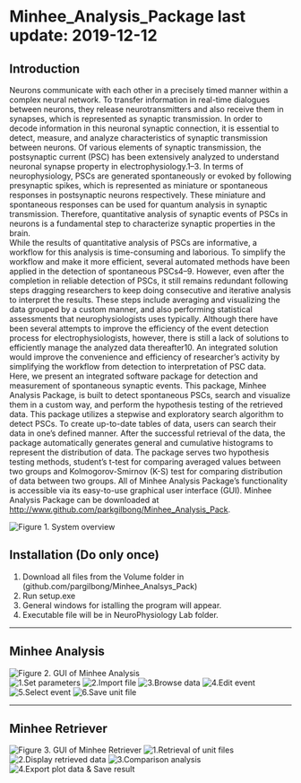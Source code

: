 # Minhee_Analysis_Package last update: 2019-12-12
 ## Introduction  
  Neurons communicate with each other in a precisely timed manner within a complex neural network. To transfer information in real-time dialogues between neurons, they release neurotransmitters and also receive them in synapses, which is represented as synaptic transmission. In order to decode information in this neuronal synaptic connection, it is essential to detect, measure, and analyze characteristics of synaptic transmission between neurons. Of various elements of synaptic transmission, the postsynaptic current (PSC) has been extensively analyzed to understand neuronal synapse property in electrophysiology.1–3. In terms of neurophysiology, PSCs are generated spontaneously or evoked by following presynaptic spikes, which is represented as miniature or spontaneous responses in postsynaptic neurons respectively. These miniature and spontaneous responses can be used for quantum analysis in synaptic transmission. Therefore, quantitative analysis of synaptic events of PSCs in neurons is a fundamental step to characterize synaptic properties in the brain.       
 While the results of quantitative analysis of PSCs are informative, a workflow for this analysis is time-consuming and laborious. To simplify the workflow and make it more efficient, several automated methods have been applied in the detection of spontaneous PSCs4–9. However, even after the completion in reliable detection of PSCs, it still remains redundant following steps dragging researchers to keep doing consecutive and iterative analysis to interpret the results. These steps include averaging and visualizing the data grouped by a custom manner, and also performing statistical assessments that neurophysiologists uses typically. Although there have been several attempts to improve the efficiency of the event detection process for electrophysiologists, however, there is still a lack of solutions to efficiently manage the analyzed data thereafter10. An integrated solution would improve the convenience and efficiency of researcher’s activity by simplifying the workflow from detection to interpretation of PSC data.         
 Here, we present an integrated software package for detection and measurement of spontaneous synaptic events. This package, Minhee Analysis Package, is built to detect spontaneous PSCs, search and visualize them in a custom way, and perform the hypothesis testing of the retrieved data. This package utilizes a stepwise and exploratory search algorithm to detect PSCs. To create up-to-date tables of data, users can search their data in one’s defined manner. After the successful retrieval of the data, the package automatically generates general and cumulative histograms to represent the distribution of data. The package serves two hypothesis testing methods, student’s t-test for comparing averaged values between two groups and Kolmogorov-Smirnov (K-S) test for comparing distribution of data between two groups. All of Minhee Analysis Package’s functionality is accessible via its easy-to-use graphical user interface (GUI). Minhee Analysis Package can be downloaded at http://www.github.com/parkgilbong/Minhee_Analysis_Pack.        
  
![Figure 1. System overview](https://github.com/parkgilbong/Minhee_Analysis_Pack/blob/master/Minhee%20Analysis/System%20overview.PNG) 
  
 ## Installation (Do only once)  
  1. Download all files from the Volume folder in (github.com/pargilbong/Minhee_Analsys_Pack)
  2. Run setup.exe 
  3. General windows for istalling the program will appear.
  4. Executable file will be in NeuroPhysiology Lab folder.    
 *****
  ## **Minhee Analysis**
 ![Figure 2. GUI of Minhee Analysis](https://github.com/parkgilbong/Minhee_Analysis_Pack/blob/master/Minhee%20Analysis/Screenshot%20of%20Minhee%20Analysis.png)  
![1.Set parameters](https://github.com/parkgilbong/Minhee_Analysis_Pack/blob/master/Use%20Example/Minhee_Analysis_step_1.PNG)
![2.Import file](https://github.com/parkgilbong/Minhee_Analysis_Pack/blob/master/Use%20Example/Minhee_Analysis_step_2.PNG)
![3.Browse data](https://github.com/parkgilbong/Minhee_Analysis_Pack/blob/master/Use%20Example/Minhee_Analysis_step_3.PNG)
![4.Edit event](https://github.com/parkgilbong/Minhee_Analysis_Pack/blob/master/Use%20Example/Minhee_Analysis_step_4.PNG)
![5.Select event](https://github.com/parkgilbong/Minhee_Analysis_Pack/blob/master/Use%20Example/Minhee_Analysis_step_5.PNG)
![6.Save unit file](https://github.com/parkgilbong/Minhee_Analysis_Pack/blob/master/Use%20Example/Minhee_Analysis_step_6.PNG)
*****
 ## **Minhee Retriever**
![Figure 3. GUI of Minhee Retriever](https://github.com/parkgilbong/Minhee_Analysis_Pack/blob/master/Minhee%20Retriever/Screenshot%20of%20Minhee%20Retriever.png)
![1.Retrieval of unit files](https://github.com/parkgilbong/Minhee_Analysis_Pack/blob/master/Use%20Example/Minhee_Retriever_step_1.PNG)
![2.Display retrieved data](https://github.com/parkgilbong/Minhee_Analysis_Pack/blob/master/Use%20Example/Minhee_Retriever_step_2.PNG)
![3.Comparison analysis](https://github.com/parkgilbong/Minhee_Analysis_Pack/blob/master/Use%20Example/Minhee_Retriever_step_3.PNG)
![4.Export plot data & Save result](https://github.com/parkgilbong/Minhee_Analysis_Pack/blob/master/Use%20Example/Minhee_Retriever_step_4.PNG)
